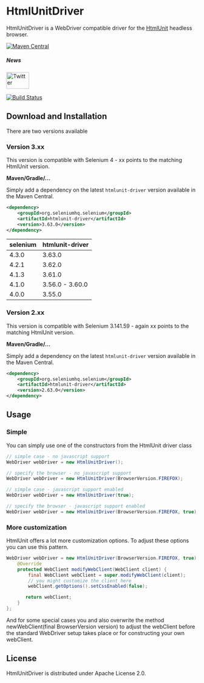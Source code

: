 # HtmlUnitDriver

HtmlUnitDriver is a WebDriver compatible driver for the [HtmlUnit](http://htmlunit.sourceforge.net/) headless browser.

[![Maven Central](https://maven-badges.herokuapp.com/maven-central/org.seleniumhq.selenium/htmlunit-driver/badge.svg)](https://maven-badges.herokuapp.com/maven-central/org.seleniumhq.selenium/htmlunit-driver)

##### News
[<img src="http://htmlunit.sourceforge.net/images/logos/twitter.png" alt="Twitter" height="44" width="60">](https://twitter.com/HtmlUnit)

[![Build Status](https://jenkins.wetator.org/buildStatus/icon?job=HtmlUnitDriver+-+Selenium+4)](https://jenkins.wetator.org/view/HtmlUnit%20Driver/job/HtmlUnitDriver%20-%20Selenium%204/)

## Download and Installation

There are two versions available

### Version 3.xx
This version is compatible with Selenium 4 - xx points to the matching HtmlUnit version.

**Maven/Gradle/...**

Simply add a dependency on the latest `htmlunit-driver` version available in the Maven Central.

```xml
<dependency>
    <groupId>org.seleniumhq.selenium</groupId>
    <artifactId>htmlunit-driver</artifactId>
    <version>3.63.0</version>
</dependency>
```

| selenium | htmlunit-driver |
|----------|-----------------|
|    4.3.0 |          3.63.0 |
|    4.2.1 |          3.62.0 |
|    4.1.3 |          3.61.0 |
|    4.1.0 | 3.56.0 - 3.60.0 |
|    4.0.0 |          3.55.0 |


### Version 2.xx
This version is compatible with Selenium 3.141.59 - again xx points to the matching HtmlUnit version.

**Maven/Gradle/...**

Simply add a dependency on the latest `htmlunit-driver` version available in the Maven Central.

```xml
<dependency>
    <groupId>org.seleniumhq.selenium</groupId>
    <artifactId>htmlunit-driver</artifactId>
    <version>2.63.0</version>
</dependency>
```

## Usage

### Simple

You can simply use one of the constructors from the HtmlUnit driver class

```java
// simple case - no javascript support
WebDriver webDriver = new HtmlUnitDriver();
```

```java
// specify the browser - no javascript support
WebDriver webDriver = new HtmlUnitDriver(BrowserVersion.FIREFOX);
```

```java
// simple case - javascript support enabled
WebDriver webDriver = new HtmlUnitDriver(true);
```

```java
// specify the browser - javascript support enabled
WebDriver webDriver = new HtmlUnitDriver(BrowserVersion.FIREFOX, true);
```


### More customization

HtmlUnit offers a lot more customization options. To adjust these options you can use this pattern.

```java
WebDriver webDriver = new HtmlUnitDriver(BrowserVersion.FIREFOX, true) {
    @Override
    protected WebClient modifyWebClient(WebClient client) {
        final WebClient webClient = super.modifyWebClient(client);
        // you might customize the client here
        webClient.getOptions().setCssEnabled(false);

       return webClient;
    }
};
```

And for some special cases you and also overwrite the method newWebClient(final BrowserVersion version) to
adjust the webClient before the standard WebDriver setup takes place or for constructing your
own webClient.


## License

HtmlUnitDriver is distributed under Apache License 2.0.
